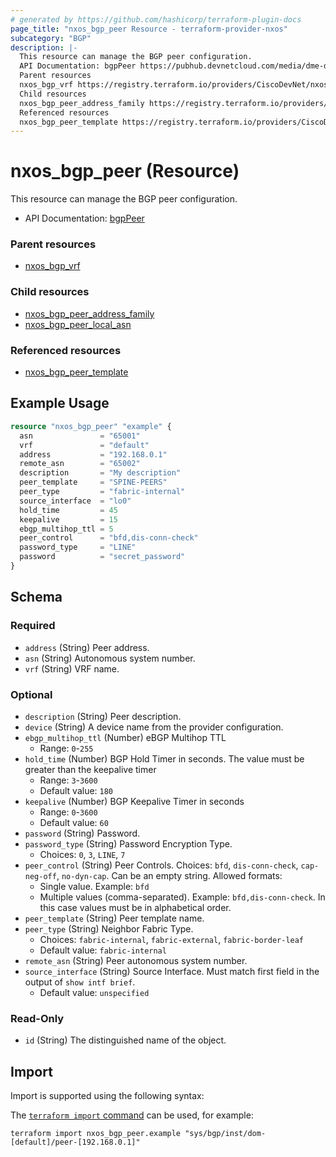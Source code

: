 ```yaml
---
# generated by https://github.com/hashicorp/terraform-plugin-docs
page_title: "nxos_bgp_peer Resource - terraform-provider-nxos"
subcategory: "BGP"
description: |-
  This resource can manage the BGP peer configuration.
  API Documentation: bgpPeer https://pubhub.devnetcloud.com/media/dme-docs-10-2-2/docs/Routing%20and%20Forwarding/bgp:Peer/
  Parent resources
  nxos_bgp_vrf https://registry.terraform.io/providers/CiscoDevNet/nxos/latest/docs/resources/bgp_vrf
  Child resources
  nxos_bgp_peer_address_family https://registry.terraform.io/providers/CiscoDevNet/nxos/latest/docs/resources/bgp_peer_address_familynxos_bgp_peer_local_asn https://registry.terraform.io/providers/CiscoDevNet/nxos/latest/docs/resources/bgp_peer_local_asn
  Referenced resources
  nxos_bgp_peer_template https://registry.terraform.io/providers/CiscoDevNet/nxos/latest/docs/resources/bgp_peer_template
---
```


# nxos_bgp_peer (Resource)

This resource can manage the BGP peer configuration.

- API Documentation: [bgpPeer](https://pubhub.devnetcloud.com/media/dme-docs-10-2-2/docs/Routing%20and%20Forwarding/bgp:Peer/)

### Parent resources

- [nxos_bgp_vrf](https://registry.terraform.io/providers/CiscoDevNet/nxos/latest/docs/resources/bgp_vrf)

### Child resources

- [nxos_bgp_peer_address_family](https://registry.terraform.io/providers/CiscoDevNet/nxos/latest/docs/resources/bgp_peer_address_family)
- [nxos_bgp_peer_local_asn](https://registry.terraform.io/providers/CiscoDevNet/nxos/latest/docs/resources/bgp_peer_local_asn)

### Referenced resources

- [nxos_bgp_peer_template](https://registry.terraform.io/providers/CiscoDevNet/nxos/latest/docs/resources/bgp_peer_template)

## Example Usage

```terraform
resource "nxos_bgp_peer" "example" {
  asn               = "65001"
  vrf               = "default"
  address           = "192.168.0.1"
  remote_asn        = "65002"
  description       = "My description"
  peer_template     = "SPINE-PEERS"
  peer_type         = "fabric-internal"
  source_interface  = "lo0"
  hold_time         = 45
  keepalive         = 15
  ebgp_multihop_ttl = 5
  peer_control      = "bfd,dis-conn-check"
  password_type     = "LINE"
  password          = "secret_password"
}
```

<!-- schema generated by tfplugindocs -->
## Schema

### Required

- `address` (String) Peer address.
- `asn` (String) Autonomous system number.
- `vrf` (String) VRF name.

### Optional

- `description` (String) Peer description.
- `device` (String) A device name from the provider configuration.
- `ebgp_multihop_ttl` (Number) eBGP Multihop TTL
  - Range: `0`-`255`
- `hold_time` (Number) BGP Hold Timer in seconds. The value must be greater than the keepalive timer
  - Range: `3`-`3600`
  - Default value: `180`
- `keepalive` (Number) BGP Keepalive Timer in seconds
  - Range: `0`-`3600`
  - Default value: `60`
- `password` (String) Password.
- `password_type` (String) Password Encryption Type.
  - Choices: `0`, `3`, `LINE`, `7`
- `peer_control` (String) Peer Controls. Choices: `bfd`, `dis-conn-check`, `cap-neg-off`, `no-dyn-cap`. Can be an empty string. Allowed formats:
  - Single value. Example: `bfd`
  - Multiple values (comma-separated). Example: `bfd,dis-conn-check`. In this case values must be in alphabetical order.
- `peer_template` (String) Peer template name.
- `peer_type` (String) Neighbor Fabric Type.
  - Choices: `fabric-internal`, `fabric-external`, `fabric-border-leaf`
  - Default value: `fabric-internal`
- `remote_asn` (String) Peer autonomous system number.
- `source_interface` (String) Source Interface. Must match first field in the output of `show intf brief`.
  - Default value: `unspecified`

### Read-Only

- `id` (String) The distinguished name of the object.

## Import

Import is supported using the following syntax:

The [`terraform import` command](https://developer.hashicorp.com/terraform/cli/commands/import) can be used, for example:

```shell
terraform import nxos_bgp_peer.example "sys/bgp/inst/dom-[default]/peer-[192.168.0.1]"
```
